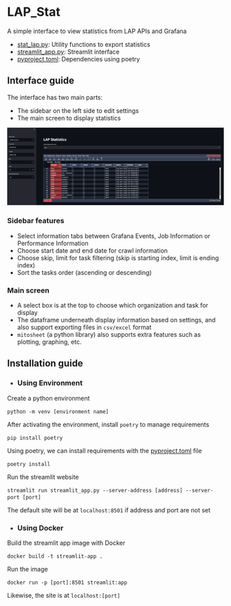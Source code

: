 # LAP_Stat
A simple interface to view statistics from LAP APIs and Grafana

- [stat_lap.py](stat_lap.py): Utility functions to export statistics
- [streamlit_app.py](streamlit_app.py): Streamlit interface 
- [pyproject.toml](pyproject.toml): Dependencies using poetry 

## Interface guide
The interface has two main parts:
- The sidebar on the left side to edit settings
- The main screen to display statistics

![](images/main_interface.png)

### Sidebar features
- Select information tabs between Grafana Events, Job Information or Performance Information
- Choose start date and end date for crawl information
- Choose skip, limit for task filtering (skip is starting index, limit is ending index)
- Sort the tasks order (ascending or descending)

### Main screen
- A select box is at the top to choose which organization and task for display
- The dataframe underneath display information based on settings, and also support exporting files in `csv/excel` format
- `mitosheet` (a python library) also supports extra features such as plotting, graphing, etc.
  
## Installation guide

- ### Using Environment 
Create a python environment
```shell
python -m venv [environment name]
```

After activating the environment, install `poetry` to manage requirements
```shell
pip install poetry
```

Using poetry, we can install requirements with the [pyproject.toml](pyproject.toml) file
```shell
poetry install
```

Run the streamlit website 
```shell
streamlit run streamlit_app.py --server-address [address] --server-port [port]
```

The default site will be at `localhost:8501` if address and port are not set

- ### Using Docker
Build the streamlit app image with Docker
```shell
docker build -t streamlit-app .
```

Run the image 
```shell
docker run -p [port]:8501 streamlit:app
```

Likewise, the site is at `localhost:[port]`